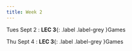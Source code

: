 ```yaml
---
title: Week 2
---
```


Tues Sept 2
: **LEC 3**{: .label .label-grey }Games

Thu Sept 4
: **LEC 3**{: .label .label-grey }Games